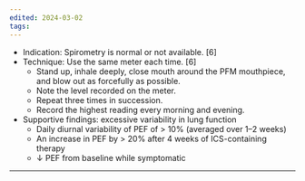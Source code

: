 ```yaml
---
edited: 2024-03-02
tags:
---
```

- Indication: Spirometry is normal or not available.  [6]
- Technique: Use the same meter each time.  [6]
	- Stand up, inhale deeply, close mouth around the PFM mouthpiece, and blow out as forcefully as possible.
	- Note the level recorded on the meter.
	- Repeat three times in succession.
	- Record the highest reading every morning and evening.
- Supportive findings: excessive variability in lung function
	- Daily diurnal variability of PEF of > 10% (averaged over 1–2 weeks) 
	- An increase in PEF by > 20% after 4 weeks of ICS-containing therapy
	- ↓ PEF from baseline while symptomatic

---
